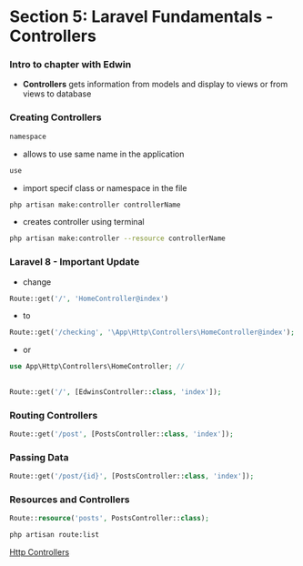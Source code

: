 # Section 5: Laravel Fundamentals - Controllers

### Intro to chapter with Edwin
+ **Controllers** gets information from models and display to views or from views to database

### Creating Controllers
```bash
namespace
```
+ allows to use same name in the application
```bash
use
``` 
+ import specif class or namespace in the file
```bash
php artisan make:controller controllerName
``` 
+ creates controller using terminal
```bash
php artisan make:controller --resource controllerName
``` 

### Laravel 8 - Important Update
+ change 
```php
Route::get('/', 'HomeController@index')
```
+ to
```php
Route::get('/checking', '\App\Http\Controllers\HomeController@index');
```
+ or
```php
use App\Http\Controllers\HomeController; //
 
 
Route::get('/', [EdwinsController::class, 'index']);
```

### Routing Controllers
```php
Route::get('/post', [PostsController::class, 'index']);
```

### Passing Data
```php
Route::get('/post/{id}', [PostsController::class, 'index']);
```

### Resources and Controllers
```php
Route::resource('posts', PostsController::class);
```
```bash
php artisan route:list
```
[Http Controllers](https://laravel.com/docs/5.2/controllers)
